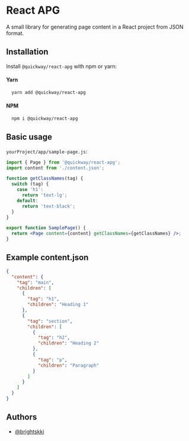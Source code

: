 # React APG

A small library for generating page content in a React project from JSON format.

## Installation

Install `@quickway/react-apg` with npm or yarn:

#### Yarn

```bash
  yarn add @quickway/react-apg
```

#### NPM

```bash
  npm i @quickway/react-apg
```

## Basic usage

`yourProject/app/sample-page.js`:

```jsx
import { Page } from '@quickway/react-apg';
import content from './content.json';

function getClassNames(tag) {
  switch (tag) {
    case 'h1':
      return 'text-lg';
    default:
      return 'text-black';
  }
}

export function SamplePage() {
  return <Page content={content} getClassNames={getClassNames} />;
}
```

## Example content.json

```json
{
  "content": {
    "tag": "main",
    "children": [
      {
        "tag": "h1",
        "children": "Heading 1"
      },
      {
        "tag": "section",
        "children": [
          {
            "tag": "h2",
            "children": "Heading 2"
          },
          {
            "tag": "p",
            "children": "Paragraph"
          }
        ]
      }
    ]
  }
}
```

## Authors

- [@brightskki](https://github.com/brightskki)
